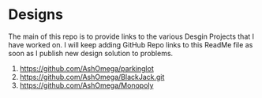 # Designs

The main of this repo is to provide links to the various Desgin Projects that I have worked on.
I will keep adding GitHub Repo links to this ReadMe file as soon as I publish new design solution to problems.


1. https://github.com/AshOmega/parkinglot
2. https://github.com/AshOmega/BlackJack.git
3. https://github.com/AshOmega/Monopoly
